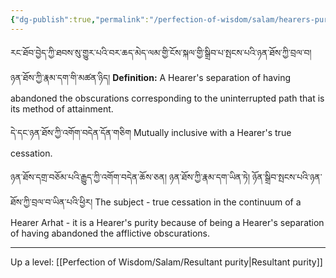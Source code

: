 ```yaml
---
{"dg-publish":true,"permalink":"/perfection-of-wisdom/salam/hearers-purity/"}
---
```


རང་ཐོབ་བྱེད་ཀྱི་ཐབས་སུ་གྱུར་པའི་བར་ཆད་མེད་ལམ་གྱི་ངོས་སྐལ་གྱི་སྒྲིབ་པ་སྤངས་པའི་ཉན་ཐོས་ཀྱི་བྲལ་བ། ཉན་ཐོས་ཀྱི་རྣམ་དག་གི་མཚན་ཉིད།
**Definition:** A Hearer's separation of having abandoned the obscurations corresponding to the uninterrupted path that is its method of attainment. 

དེ་དང་ཉན་ཐོས་ཀྱི་འགོག་བདེན་དོན་གཅིག
Mutually inclusive with a Hearer's true cessation.

ཉན་ཐོས་དགྲ་བཅོམ་པའི་རྒྱུད་ཀྱི་འགོག་བདེན་ཆོས་ཅན། ཉན་ཐོས་ཀྱི་རྣམ་དག་ཡིན་ཏེ། ཉོན་སྒྲིབ་སྤངས་པའི་ཉན་ཐོས་ཀྱི་བྲལ་བ་ཡིན་པའི་ཕྱིར།
The subject - true cessation in the continuum of a Hearer Arhat - it is a Hearer's purity because of being a Hearer's separation of having abandoned the afflictive obscurations.

---
Up a level: [[Perfection of Wisdom/Salam/Resultant purity\|Resultant purity]]